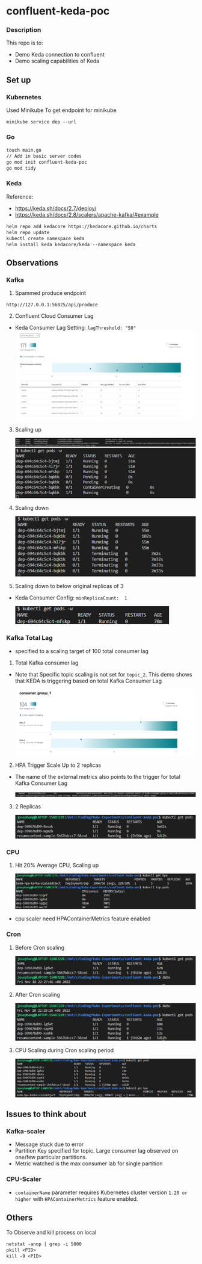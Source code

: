 # confluent-keda-poc
### Description
This repo is to:
- Demo Keda connection to confluent
- Demo scaling capabilities of Keda

## Set up
### Kubernetes
Used Minikube
To get endpoint for minikube 
```
minikube service dep --url
```

### Go
```
touch main.go
// Add in basic server codes
go mod init confluent-keda-poc
go mod tidy
```

### Keda
Reference: 
- https://keda.sh/docs/2.7/deploy/
- https://keda.sh/docs/2.8/scalers/apache-kafka/#example
```
helm repo add kedacore https://kedacore.github.io/charts
helm repo update
kubectl create namespace keda
helm install keda kedacore/keda --namespace keda
```

## Observations
### Kafka
1. Spammed produce endpoint 
```
http://127.0.0.1:56825/api/produce
```

2. Confluent Cloud Consumer Lag
- Keda Consumer Lag Setting: `lagThreshold: "50"`
    ![image.png](images/confluent-cloud-consumer-lag.png)

3. Scaling up

    ![image.png](images/kube-events.png)
    ![image.png](images/scaling-up.png)

4. Scaling down

    ![image.png](images/scaling-down.png)

5. Scaling down to below original replicas of 3
- Keda Consumer Config: `minReplicaCount:  1`

    ![image.png](images/scaled-below-original.png)

### Kafka Total Lag
- specified to a scaling target of 100 total consumer lag

1. Total Kafka consumer lag
- Note that Specific topic scaling is not set for `topic_2`. This demo shows that KEDA is triggering based on total Kafka Consumer Lag

    ![image.png](images/kafka-total-lag.png)

2. HPA Trigger Scale Up to 2 replicas
- The name of the external metrics also points to the trigger for total Kafka Consumer Lag

    ![image.png](images/hpa-trigger-scale-up.png)

3. 2 Replicas

    ![image.png](images/scaling-up-kafka-total-lag.png)


### CPU
1. Hit 20% Average CPU, Scaling up

    ![image.png](images/cpu-scale-up.png)

- cpu scaler need HPAContainerMetrics feature enabled

### Cron
1. Before Cron scaling

    ![image.png](images/before-cron-scale.png)

2. After Cron scaling

    ![image.png](images/after-cron-scale.png)

3. CPU Scaling during Cron scaling period

    ![image.png](images/cpu-scaling-during-cron.png)


## Issues to think about
### Kafka-scaler
- Message stuck due to error
- Partition Key specified for topic. Large consumer lag observed on one/few particular partitions.
- Metric watched is the max consumer lab for single partition

### CPU-Scaler
- `containerName` parameter requires Kubernetes cluster version `1.20 or higher` with `HPAContainerMetrics` feature enabled.


## Others
To Observe and kill process on local
```
netstat -anop | grep -i 5000
pkill <PID>
kill -9 <PID>
```


